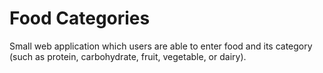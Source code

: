 # Food Categories

Small web application which users are able to enter food and its category (such as protein, carbohydrate, fruit, vegetable, or dairy).
